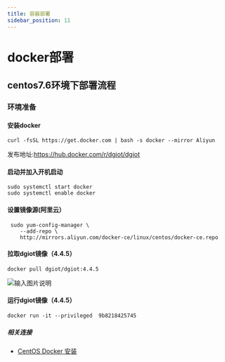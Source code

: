 ```yaml
---
title: 容器部署
sidebar_position: 11
---
```


# docker部署
## centos7.6环境下部署流程
### 环境准备
#### 安装docker
```shell
curl -fsSL https://get.docker.com | bash -s docker --mirror Aliyun
```
发布地址:https://hub.docker.com/r/dgiot/dgiot
#### 启动并加入开机启动
```shell
sudo systemctl start docker
sudo systemctl enable docker
```
#### 设置镜像源(阿里云）
```shell
 sudo yum-config-manager \
    --add-repo \
    http://mirrors.aliyun.com/docker-ce/linux/centos/docker-ce.repo
```

#### 拉取dgiot镜像（4.4.5）
```shell
docker pull dgiot/dgiot:4.4.5
```
![输入图片说明](http://dgiot-1253666439.cos.ap-shanghai-fsi.myqcloud.com/dgiot_web/image_deployment/container.png)

#### 运行dgiot镜像（4.4.5）
```shell
docker run -it --privileged  9b8218425745
```

##### 相关连接
 - [CentOS Docker 安装](https://www.runoob.com/docker/centos-docker-install.html)